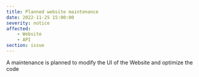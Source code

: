 ```yaml
---
title: Planned website maintenance
date: 2022-11-25 15:00:00
severity: notice
affected:
    - Website
    - API
section: issue
---
```


A maintenance is planned to modify the UI of the Website and optimize the code